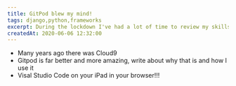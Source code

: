 ```yaml
---
title: GitPod blew my mind!
tags: django,python,frameworks
excerpt: During the lockdown I've had a lot of time to review my skillset and learn some new tricks. 
createdAt: 2020-06-06 12:32:00
---
```


- Many years ago there was Cloud9
- Gitpod is far better and more amazing, write about why that is and how I use it
- Visal Studio Code on your iPad in your browser!!!